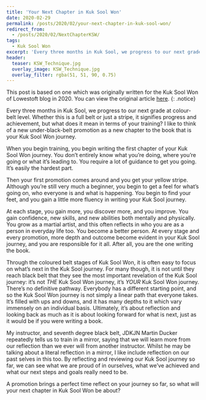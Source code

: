 ```yaml
---
title: 'Your Next Chapter in Kuk Sool Won'
date: 2020-02-29
permalink: /posts/2020/02/your-next-chapter-in-kuk-sool-won/
redirect_from:
  - /posts/2020/02/NextChapterKSW/
tags:
  - Kuk Sool Won
excerpt: 'Every three months in Kuk Sool, we progress to our next grade at colour-belt level. Whether this is a full belt or just a stripe, it signifies progress and achievement, but what does it mean in terms of your training?'
header:
  teaser: KSW_Technique.jpg
  overlay_image: KSW_Technique.jpg
  overlay_filter: rgba(51, 51, 90, 0.75)
---
```

This post is based on one which was originally written for the Kuk Sool Won of Lowestoft blog in 2020. You can view the original article [here](https://kuksoolwonlowestoft.co.uk/your-next-chapter-in-kuk-sool-won/).
{: .notice}

Every three months in Kuk Sool, we progress to our next grade at colour-belt level. Whether this is a full belt or just a stripe, it signifies progress and achievement, but what does it mean in terms of your training? I like to think of a new under-black-belt promotion as a new chapter to the book that is your Kuk Sool Won journey.

When you begin training, you begin writing the first chapter of your Kuk Sool Won journey.&nbsp;You don’t entirely know what you’re doing, where you’re going or what it’s leading to. You require a lot of guidance to get you going. It’s easily the hardest part.

Then your first promotion comes around and&nbsp;you get your yellow stripe. Although you’re&nbsp;still very much a beginner, you begin to get&nbsp;a feel for what’s going on, who everyone is and what is happening. You begin to find your feet, and you gain a little more fluency in writing your Kuk Sool journey.

At each stage, you gain more, you discover more, and you improve. You gain confidence, new skills, and new abilities both mentally and physically. You grow as a martial artist, and this often reflects in who you are as a person in everyday life too. You become a better person. At every stage and every promotion, more depth and outcome become evident in your Kuk Sool journey, and you are responsible for it all. After all, you are the one writing the book.

Through the coloured belt stages of Kuk Sool Won, it is often easy to focus on what’s next in the Kuk Sool journey. For many though, it is not until they reach black belt that they see the most important revelation of the Kuk Sool journey: it’s not *THE* Kuk Sool Won journey, it’s *YOUR* Kuk Sool Won journey. There’s no definitive pathway. Everybody has a different starting point, and so the Kuk Sool Won journey is not simply a linear path that everyone takes. It’s filled with ups and downs, and it has many depths to it which vary immensely on an individual basis. Ultimately, it’s about reflection and looking back as much&nbsp;as it is about looking forward for what is next, just as it would be if you were writing a book.

My instructor, and seventh degree black belt, JDKJN Martin Ducker repeatedly tells us to train in a mirror, saying that we will learn more from our reflection than we ever will from another instructor. Whilst he may be talking about a literal reflection in a mirror, I like include reflection on our past selves in this too. By reflecting and reviewing our Kuk Sool journey so far, we can see what we are proud of in ourselves, what we’ve achieved and what our next steps and goals really need to be.

A promotion brings a perfect time reflect on your journey so far, so what will your next chapter in Kuk Sool Won be about?